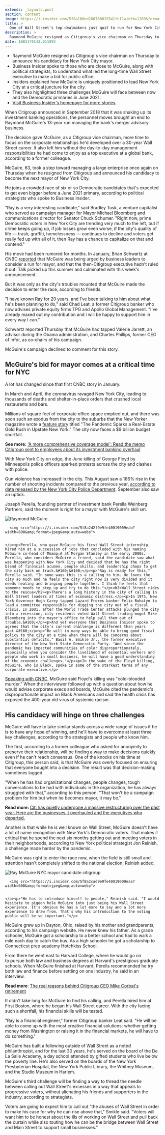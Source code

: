 ```yaml
--- 
extends: _layouts.post 
section: content 
image: https://i.insider.com/5f8a168ed260780019341fc1?width=1200&format=jpeg 
title: > 
  One of Wall Street's top dealmakers just quit to run for New York City mayor. Here's why Ray McGuire is running and the challenges his campaign will face. 
description: > 
  Raymond McGuire resigned as Citigroup's vice chairman on Thursday to announce his candidacy for New York City mayor.Insiders explained how McGuire is uniquely positioned to lead New York City at a critical juncture for the city.In March and April, the coronavirus ravaged New York City, leading to thousands of deaths and shelter-in-place orders that crushed local restaurants and bars.Wall Street rides to the rescueThere's a long history in the city of calling in Wall Street leaders at times of economic distress.Another is that while he is well known on Wall Street, McGuire doesn't have a lot of name recognition with New York's Democratic voters. 
date: 1603170143.611892 
--- 
```

<div><ul class="summary-list">
<li>Raymond McGuire resigned as Citigroup's vice chairman on Thursday to announce his candidacy for New York City mayor.</li>
<li>Business Insider spoke to those who are close to McGuire, along with political strategists, to understand what led the long-time Wall Street executive to make a bid for public office.&#160;</li>
<li>Insiders explained how McGuire is uniquely positioned to lead New York City at a critical juncture for the city.</li>
<li>They also highlighted three challenges McGuire will face between now and the Democratic primaries in June 2021.&#160;</li>
<li><a href="https://www.businessinsider.com/?hprecirc-bullet">Visit Business Insider's homepage for more stories</a>.</li>
</ul>
<p id="gpt-post-clusterstock-mobile_in_post_ad-fluid-1" class="ad ad-wrapper fluid in-post only-mobile"></p>

<p id="gpt-post-clusterstock-desktop_in_post_ad-fluid-1" class="ad ad-wrapper fluid in-post only-desktop"></p>
<p>When Citigroup announced in September 2018 that it was shaking up its investment banking operations, the personnel moves brought an end to Raymond McGuire's 13-year run managing the bank's merger advisory business.</p><p>The decision gave McGuire, as a Citigroup vice chairman, more time to focus on the corporate relationships he'd developed over a 30-year Wall Street career. It also left him without the day-to-day management responsibilities he had come to enjoy as a top executive at a global bank, according to a former colleague.&#160;</p><p>McGuire, 63, took a step toward managing a large enterprise once again on Thursday when he resigned from Citigroup and announced his candidacy to become the next mayor of New York City.</p><p>He joins a crowded race of six or so Democratic candidates that's expected to get even bigger before a June 2021 primary, according to political strategists who spoke to Business Insider.&#160;</p><p>"Ray is a very interesting candidate," said Bradley Tusk, a venture capitalist who served as campaign manager for Mayor Michael Bloomberg and communications director for Senator Chuck Schumer. "Right now, prime Democratic voters in New York City are trending very much to the left, but if crime keeps going up, if job losses grow even worse, if the city's quality of life &#8212; trash, graffiti, homelessness &#8212; continues to decline and voters get really fed up with all of it, then Ray has a chance to capitalize on that and contend."&#160;</p><p>His move had been rumored for months. In January, Brian Schwartz at CNBC <a href="https://www.cnbc.com/2020/01/14/citigroup-executive-ray-mcguire-considers-running-for-new-york-mayor.html">reported</a> that McGuire was being urged by business leaders to consider a run for mayor, and that the then-Citigroup executive hadn't ruled it out. Talk picked up this summer and culminated with this week's announcement.</p><p>But it was only as the city's troubles mounted that McGuire made the decision to enter the race, according to friends.</p><p>"I have known Ray for 20 years, and I've been talking to him about what he's been planning to do," said Chad Leat, a former Citigroup banker who now advises private equity firms TPG and Apollo Global Management. "I've already maxed out my contribution and I will be happy to support him in every way I can."</p>
<p id="gpt-post-clusterstock-mobile_in_post_ad-fluid-2" class="ad ad-wrapper fluid in-post only-mobile"></p>

<p id="gpt-post-clusterstock-desktop_in_post_ad-fluid-2" class="ad ad-wrapper fluid in-post only-desktop"></p>
<p>Schwartz reported Thursday that McGuire had tapped Valerie Jarrett, an advisor during the Obama administration, and Charles Phillips, former CEO of Infor, as co-chairs of his campaign.&#160;</p><p>McGuire's campaign declined to comment for this story.</p><h2>McGuire's bid for mayor comes at a critical time for NYC</h2><p>A lot has changed since that first CNBC story in January.</p><p>In March and April, the coronavirus ravaged New York City, leading to thousands of deaths and shelter-in-place orders that crushed local restaurants and bars.</p><p>Millions of square feet of corporate office space emptied out, and there was soon such an exodus from the city to the suburbs that the New Yorker magazine wrote a <a href="https://www.newyorker.com/culture/dept-of-design/the-airbnb-gold-rush-in-upstate-new-york">feature story</a> titled "The Pandemic Sparks a Real-Estate Gold Rush in Upstate New York." The city now faces a $9 billion budget shortfall.&#160;</p><p><strong>See mor</strong><strong>e:</strong> <a href="https://www.businessinsider.com/employee-memo-citigroup-sent-about-investment-banking-overhaul-2018-9">'A more comprehensive coverage model': Read the memo Citigroup sent to employees about its investment banking overhaul</a></p><p>With New York City on edge, the June killing of George Floyd by Minneapolis police officers sparked protests across the city and clashes with police.</p><p>Gun violence has increased in the city. This August saw a 166% rise in the number of shooting incidents compared to the previous year, <a href="https://www1.nyc.gov/site/nypd/news/pr0902/nypd-citywide-crime-statistics-august-2020">according to data released by the New York City Police Department</a>. September also saw an uptick.</p>
<p id="gpt-post-clusterstock-mobile_in_post_ad-fluid-3" class="ad ad-wrapper fluid in-post only-mobile"></p>

<p id="gpt-post-clusterstock-desktop_in_post_ad-fluid-3" class="ad ad-wrapper fluid in-post only-desktop"></p>
<p>Joseph Perella, founding partner of investment bank Perella Weinberg Partners, said the moment is right for a mayor with McGuire's skill set.</p><p>
      <img class="lazy-image " src="" alt="Raymond McGuire">
    
    
      <img src="https://i.insider.com/5f8a2d2f9e9fe40019009eab?width=600&amp;format=jpeg&amp;auto=webp">
    
    
    </p><p>Perella, who gave McGuire his first Wall Street internship, hired him at a succession of jobs that concluded with his naming McGuire co-head of M&amp;A at Morgan Stanley in the early 2000s. Perella, who considers McGuire a friend, said the candidate saw what was happening with New York City and decided that he has the right blend of financial acumen, people skills, and leadership chops to get the city back on track.&#160;&#160;</p><p>"Ray is ready for this," Perella said. "In some ways this is a calling to him. He loves the city so much and he feels the city right now is very divided and it needs healing and bringing people together. I think he feels that someone needs to step up and try to do this."</p><h2>Wall Street rides to the rescue</h2><p>There's a long history in the city of calling in Wall Street leaders at times of economic distress.</p><p>In 1975, New York Governor Hugh Carey tapped Lazard Freres banker Felix Rohatyn to lead a committee responsible for digging the city out of a fiscal crisis. In 2001, after the World Trade Center attacks plunged the city into a recession, city residents voted Wall Street trading mogul Mike Bloomberg into the mayor's office to help pull them out of trouble.&#160;</p><p>And yet everyone that Business Insider spoke to agrees that the city's current challenge is different than years past.&#160;</p><p>"He will in many ways be able to bring good fiscal policy to the city at a time when there will be concerns about substantial deficits," Basil A. Smikle Jr., the former executive director of the New York State Democratic Party. "And since the pandemic has impacted communities of color disproportionately, especially when you consider the livelihood of essential workers and people who work in small business, he will have a good understanding of the economic challenges."</p><p>In the wake of the Floyd killing, McGuire, who is Black, spoke in some of the starkest terms of any corporate executive.</p>
<p id="gpt-post-clusterstock-mobile_in_post_ad-fluid-4" class="ad ad-wrapper fluid in-post only-mobile"></p>

<p id="gpt-post-clusterstock-desktop_in_post_ad-fluid-4" class="ad ad-wrapper fluid in-post only-desktop"></p>
<p><a href="https://www.cnbc.com/video/2020/06/10/citigroups-ray-mcguire-george-floyds-death-was-cold-blooded-murder.html">Speaking with CNBC</a>, McGuire said Floyd's killing was "cold-blooded murder." When the interviewer followed up with a question about how he would advise corporate execs and boards, McGuire cited the pandemic's disproportionate impact on Black Americans and said the health crisis has exposed the 400-year old virus of systemic racism.&#160;</p><h2><strong>His candidacy will hinge on three challenges </strong></h2><p>McGuire will have to take similar stands across a wide range of issues if he is to have any hope of winning, and he'll have to overcome at least three key challenges, according to the strategists and people who know him.&#160;</p><p>The first, according to a former colleague who asked for anonymity to preserve their relationship, will be finding a way to make decisions quickly even if he can't reach consensus. One of the knocks on his time at Citigroup, this person said, is that McGuire was overly focused on ensuring that everyone bought into a decision. The result was that decision-making sometimes lagged.&#160;</p><p>"When he has had organizational changes, people changes, tough conversations to be had with individuals in the organization, he has always struggled with that," according to this person. "That won't be a campaign problem for him but when he becomes mayor, it may be."</p><p><strong>Read more: </strong><a href="https://www.businessinsider.com/citis-quiet-but-massive-restructuring-since-investor-day-2019-9">Citi has quietly undergone a massive restructuring over the past year. Here are the businesses it overhauled and the executives who departed.</a></p><p>Another is that while he is well known on Wall Street, McGuire doesn't have a lot of name recognition with New York's Democratic voters. That makes it critical that he spend the next six months getting out and meeting voters in their neighborhoods, according to New York political strategist Jon Reinish, a challenge made harder by the pandemic.</p><p>McGuire was right to enter the race now, when the field is still small and attention hasn't completely shifted to the national election, Reinish added.&#160;</p><p>
      <img class="lazy-image " src="" alt="Ray McGuire NYC mayor candidate citigroup">
    
    
      <img src="https://i.insider.com/5f8a2cad9e9fe40019009eaa?width=600&amp;format=jpeg&amp;auto=webp">
    
    
    </p><p>"He has to introduce himself to people," Reinish said. "I would hesitate to pigeon hole McGuire into just being his Wall Street experience. It's obvious he has a lot more to say and a lot more experience to draw from. That's why his introduction to the voting public will be so important."</p>
<p id="gpt-post-clusterstock-mobile_in_post_ad-fluid-5" class="ad ad-wrapper fluid in-post only-mobile"></p>

<p id="gpt-post-clusterstock-desktop_in_post_ad-fluid-5" class="ad ad-wrapper fluid in-post only-desktop"></p>
<p>McGuire grew up in Dayton, Ohio, raised by his mother and grandparents, according to his campaign website. He never knew his father. As a grade schooler, McGuire got a scholarship to a better school and had to walk a mile each day to catch the bus. As a high schooler he got a scholarship to Connecticut prep academy Hotchkiss School.</p><p>From there he went east to Harvard College, where he would go on to&#160;pursue both law and business degrees at Harvard's prestigious graduate schools. When McGuire finished at Harvard, Perella recommended he try both law and finance before settling on one industry, he said in an interview.&#160;</p><p><strong>Read more</strong>: <a href="https://www.businessinsider.com/inside-real-reasons-behind-citi-mike-corbat-early-retirement-2020-9">The real reasons behind Citigroup CEO Mike Corbat's retirement</a></p><p>It didn't take long for McGuire to find his calling, and Perella hired him at First Boston, where he began his Wall Street career. With the city facing such a shortfall, his financial skills will be tested.</p><p>"Ray is a financial engineer," former Citigroup banker Leat said. "He will be able to come up with the most creative financial solutions; whether getting money from Washington or raising it in the financial markets, he will have to do something."&#160;</p><p>McGuire has built a following outside of Wall Street as a noted philanthropist, and for the last 30 years, he's served on the board of the De La Salle Academy, a day school attended by gifted students who live below the poverty line. He's also served on the boards of the New York Presbyterian Hospital, the New York Public Library, the Whitney Museum, and the Studio Museum in Harlem.</p><p>McGuire's third challenge will be finding a way to thread the needle between calling out Wall Street's excesses in a way that appeals to progressive voters, without alienating his friends and supporters in the industry, according to strategists.&#160;</p><p>Voters are going to expect him to call out "the abuses of Wall Street in order to make his case for why he can rise above that," Smikle said. "Voters will want him to be honest about the ills of working on Wall Street and pull back the curtain while also touting how he can be the bridge between Wall Street and Main Street to support small businesses."</p>
                  </div>